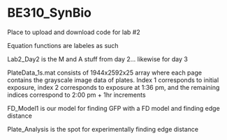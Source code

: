 # BE310_SynBio

Place to upload and download code for lab #2

Equation functions are labeles as such

Lab2_Day2 is the M and A stuff from day 2... likewise for day 3

PlateData_1s.mat consists of 1944x2592x25 array where each page contains the grayscale image data of plates. Index 1 corresponds to initial exposure, index 2 corresponds to exposure at 1:36 pm, and the remaining indices correspond to 2:00 pm + 1hr increments

FD_Model1 is our model for finding GFP with a FD model and finding edge distance

Plate_Analysis is the spot for experimentally finding edge distance
